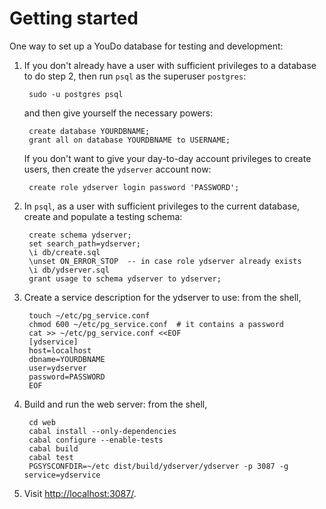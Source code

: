 Getting started
===============

One way to set up a YouDo database for testing and development:

1. If you don't already have a user with sufficient privileges to
a database to do step 2, then run `psql` as the superuser `postgres`:

        sudo -u postgres psql

   and then give yourself the necessary powers:

        create database YOURDBNAME;
        grant all on database YOURDBNAME to USERNAME;

   If you don't want to give your day-to-day account privileges to create
   users, then create the `ydserver` account now:

        create role ydserver login password 'PASSWORD';

2. In `psql`, as a user with sufficient privileges to the current
database, create and populate a testing schema:

        create schema ydserver;
        set search_path=ydserver;
        \i db/create.sql
        \unset ON_ERROR_STOP  -- in case role ydserver already exists
        \i db/ydserver.sql
        grant usage to schema ydserver to ydserver;

3. Create a service description for the ydserver to use: from the shell,

        touch ~/etc/pg_service.conf
        chmod 600 ~/etc/pg_service.conf  # it contains a password
        cat >> ~/etc/pg_service.conf <<EOF
        [ydservice]
        host=localhost
        dbname=YOURDBNAME
        user=ydserver
        password=PASSWORD
        EOF

4. Build and run the web server: from the shell,

        cd web
        cabal install --only-dependencies
        cabal configure --enable-tests
        cabal build
        cabal test
        PGSYSCONFDIR=~/etc dist/build/ydserver/ydserver -p 3087 -g service=ydservice

5. Visit [http://localhost:3087/](http://localhost:3087/).
